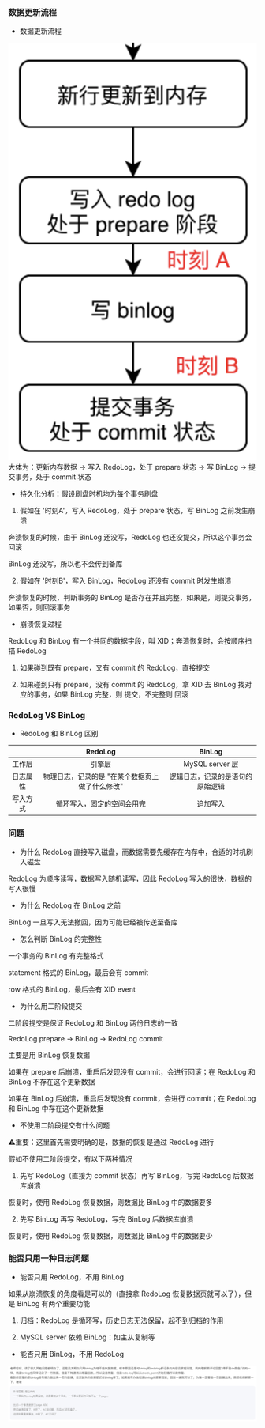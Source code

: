 ### 数据更新流程

* 数据更新流程

![数据更新流程](030_数据更新流程_2.png)大体为：更新内存数据 -> 写入 RedoLog，处于 prepare 状态 -> 写 BinLog -> 提交事务，处于 commit 状态


* 持久化分析：假设刷盘时机均为每个事务刷盘

1. 假如在 '时刻A'，写入 RedoLog，处于 prepare 状态，写 BinLog 之前发生崩溃

奔溃恢复的时候，由于 BinLog 还没写，RedoLog 也还没提交，所以这个事务会回滚

BinLog 还没写，所以也不会传到备库


2. 假如在 '时刻B'，写入 BinLog，RedoLog 还没有 commit 时发生崩溃

奔溃恢复的时候，判断事务的 BinLog 是否存在并且完整，如果是，则提交事务，如果否，则回滚事务


* 崩溃恢复过程

RedoLog 和 BinLog 有一个共同的数据字段，叫 XID；奔溃恢复时，会按顺序扫描 RedoLog

1. 如果碰到既有 prepare，又有 commit 的 RedoLog，直接提交

2. 如果碰到只有 prepare，没有 commit 的 RedoLog，拿 XID 去 BinLog 找对应的事务，如果 BinLog 完整，则 提交，不完整则 回滚


### RedoLog VS BinLog

* RedoLog 和 BinLog 区别

|          |                     RedoLog                     |              BinLog              |
| :------: | :---------------------------------------------: | :------------------------------: |
|  工作层  |                     引擎层                      |         MySQL server 层          |
| 日志属性 | 物理日志，记录的是 "在某个数据页上做了什么修改" | 逻辑日志，记录的是语句的原始逻辑 |
| 写入方式 |           循环写入，固定的空间会用完            |             追加写入             |


### 问题

* 为什么 RedoLog 直接写入磁盘，而数据需要先缓存在内存中，合适的时机刷入磁盘

RedoLog 为顺序读写，数据写入随机读写，因此 RedoLog 写入的很快，数据的写入很慢


* 为什么 RedoLog 在 BinLog 之前

BinLog 一旦写入无法撤回，因为可能已经被传送至备库


* 怎么判断 BinLog 的完整性

一个事务的 BinLog 有完整格式

statement 格式的 BinLog，最后会有 commit

row 格式的 BinLog，最后会有 XID event


* 为什么用二阶段提交

二阶段提交是保证 RedoLog 和 BinLog 两份日志的一致

RedoLog prepare -> BinLog -> RedoLog commit

主要是用 BinLog 恢复数据

如果在 prepare 后崩溃，重启后发现没有 commit，会进行回滚；在 RedoLog 和 BinLog 不存在这个更新数据

如果在 BinLog 后崩溃，重启后发现没有 commit，会进行 commit；在 RedoLog 和 BinLog 中存在这个更新数据


* 不使用二阶段提交有什么问题

⚠️重要：这里首先需要明确的是，数据的恢复是通过 RedoLog 进行

假如不使用二阶段提交，有以下两种情况

1. 先写 RedoLog（直接为 commit 状态）再写 BinLog，写完 RedoLog 后数据库崩溃

恢复时，使用 RedoLog 恢复数据，则数据比 BinLog 中的数据要多

2. 先写 BinLog 再写 RedoLog，写完 BinLog 后数据库崩溃

恢复时，使用 RedoLog 恢复数据，则数据比 BinLog 中的数据要少


### 能否只用一种日志问题

* 能否只用 RedoLog，不用 BinLog

如果从崩溃恢复的角度看是可以的（直接拿 RedoLog 恢复数据页就可以了），但是 BinLog 有两个重要功能

1. 归档：RedoLog 是循环写，历史日志无法保留，起不到归档的作用

2. MySQL server 依赖 BinLog：如主从复制等


* 能否只用 BinLog，不用 RedoLog

![只有BinLog](031_只有BinLog.png)
